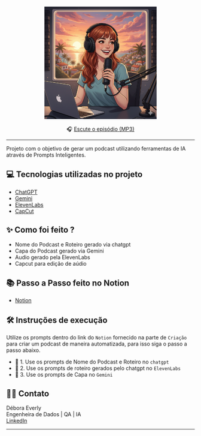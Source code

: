 <p align="center">
<img 
    src="./output/Gemini_Generated_Image_aaymj1aaymj1aaym.png"
    width="300"
/>
</p>


<div align="center">
  🎧 <a href="./output/podcast_editado.mp3">Escute o episódio (MP3)</a>
</div>

---

Projeto com o objetivo de gerar um podcast utilizando ferramentas de IA através de Prompts Inteligentes.


## 💻 Tecnologias utilizadas no projeto

- [ChatGPT](https://chatgpt.com/) 
- [Gemini](https://gemini.google.com/)
- [ElevenLabs](https://elevenlabs.io/)
- [CapCut](https://www.capcut.com/pt-br)

## ✨ Como foi feito ?

- Nome do Podcast e Roteiro gerado via chatgpt
- Capa do Podcast gerado via Gemini
- Audio gerado pela ElevenLabs
- Capcut para edição de aúdio

## 📚 Passo a Passo feito no Notion

- [Notion](https://www.notion.so/Podcast-AI-Studio-27de51344aa080548e9ee6d25428d44d?source=copy_link)


## 🛠️ Instruções de execução

Utilize os prompts dentro do link do `Notion` fornecido na parte de `Criação` para criar um podcast de maneira automatizada, para isso siga o passo a passo abaixo.

- 🤖 1. Use os prompts de Nome do Podcast e Roteiro no `chatgpt`
- 🤖 2. Use os prompts de roteiro gerados pelo chatgpt no  `ElevenLabs`
- 🤖 3. Use os prompts de Capa no `Gemini`

## 👨‍💻 Contato

Débora Everly  
Engenheira de Dados | QA | IA  
[LinkedIn](https://www.linkedin.com/in/debora-everly/)


---
